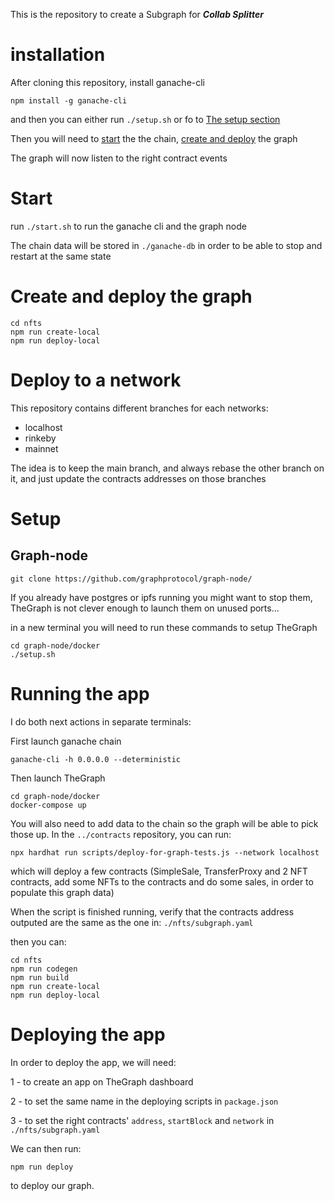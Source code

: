 This is the repository to create a Subgraph for __*Collab Splitter*__


# installation

After cloning this repository, install ganache-cli

`npm install -g ganache-cli`

and then you can either run `./setup.sh` or fo to [The setup section](#setup)

Then you will need to [start](#start) the the chain, [create and deploy](#create-and-deploy-the-graph) the graph

The graph will now listen to the right contract events

# Start

run `./start.sh` to run the ganache cli and the graph node

The chain data will be stored in `./ganache-db` in order to be able to stop and restart at the same state

# Create and deploy the graph

```
cd nfts
npm run create-local
npm run deploy-local
```

# Deploy to a network

This repository contains different branches for each networks:

- localhost
- rinkeby
- mainnet

The idea is to keep the main branch, and always rebase the other branch on it, and just update the contracts addresses on those branches

# Setup

## Graph-node

`git clone https://github.com/graphprotocol/graph-node/`

If you already have postgres or ipfs running you might want to stop them, TheGraph is not clever enough to launch them on unused ports...

in a new terminal you will need to run these commands to setup TheGraph

```
cd graph-node/docker
./setup.sh
```

# Running the app

I do both next actions in separate terminals:

First launch ganache chain

`ganache-cli -h 0.0.0.0 --deterministic`

Then launch TheGraph

```
cd graph-node/docker
docker-compose up
```

You will also need to add data to the chain so the graph will be able to pick those up.
In the `../contracts` repository, you can run:

`npx hardhat run scripts/deploy-for-graph-tests.js --network localhost`

which will deploy a few contracts (SimpleSale, TransferProxy and 2 NFT contracts, add some NFTs to the contracts and do some sales, in order to populate this graph data)

When the script is finished running, verify that the contracts address outputed are the same as the one in: `./nfts/subgraph.yaml`

then you can:

```
cd nfts
npm run codegen
npm run build
npm run create-local
npm run deploy-local
```

# Deploying the app

In order to deploy the app, we will need:

1 - to create an app on TheGraph dashboard

2 - to set the same name in the deploying scripts in `package.json`

3 - to set the right contracts' `address`, `startBlock` and `network` in `./nfts/subgraph.yaml`


We can then run:

`npm run deploy`

to deploy our graph.